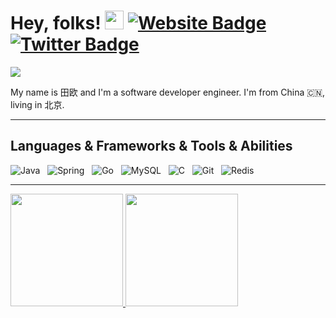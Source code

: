 # Hey, folks! <img src="https://raw.githubusercontent.com/thinkerou/thinkerou/master/wave.gif" width="30px"> [![Website Badge](https://img.shields.io/badge/website-3b5998?style=flat-square&logo=google-chrome&logoColor=white)](https://thinkerou.com/) [![Twitter Badge](https://img.shields.io/badge/-twitter-00acee?style=flat-square&logo=Twitter&logoColor=white)](https://twitter.com/thinkerou)

[![](https://gitwar.herokuapp.com/badge?username=thinkerou&label=Gitwar%20Profile%20Score&style=for-the-badge&color=0088cc)](https://gitwar.herokuapp.com/)

My name is 田欧 and I'm a software developer engineer. I'm from China 🇨🇳, living in 北京.

<hr>

## Languages & Frameworks & Tools & Abilities

![Java](https://img.shields.io/badge/-Java-black?logo=java&style=social)&nbsp;&nbsp;
![Spring](https://img.shields.io/badge/-Spring%20Framework-black?logo=spring&style=social)&nbsp;&nbsp;
![Go](https://img.shields.io/badge/-Go-black?logo=go&style=social)&nbsp;&nbsp;
![MySQL](https://img.shields.io/badge/-MySQL-black?logo=mysql&style=social)&nbsp;&nbsp;
![C](https://img.shields.io/badge/-C-black?logo=c&style=social)&nbsp;&nbsp;
![Git](https://img.shields.io/badge/-Git-black?logo=git&style=social)&nbsp;&nbsp;
![Redis](https://img.shields.io/badge/-Redis-black?logo=redis&style=social)&nbsp;&nbsp;

<hr>

<a href="https://github.com/thinkerou/github-readme-stats" title="Go to Source">
  <img height=180 src="https://github-readme-stats.vercel.app/api?username=thinkerou&show_icons=true&theme=gotham">
</a>
<a href="https://github.com/anuraghazra/github-readme-stats">
  <img height=180 src="https://github-readme-stats.vercel.app/api/top-langs/?username=thinkerou&hide=c%23,powershell,java&title_color=2aa889&text_color=99d1ce&icon_color=2bbc8a&bg_color=0c1014&langs_count=8&layout=compact" />
</a>

<br/>


<!--
**thinkerou/thinkerou** is a ✨ _special_ ✨ repository because its `README.md` (this file) appears on your GitHub profile.

Here are some ideas to get you started:

- 🔭 I’m currently working on ...
- 🌱 I’m currently learning ...
- 👯 I’m looking to collaborate on ...
- 🤔 I’m looking for help with ...
- 💬 Ask me about ...
- 📫 How to reach me: ...
- 😄 Pronouns: ...
- ⚡ Fun fact: ...
-->
